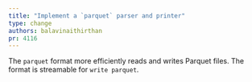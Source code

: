 ```yaml
---
title: "Implement a `parquet` parser and printer"
type: change
authors: balavinaithirthan
pr: 4116
---
```


The `parquet` format more efficiently reads and writes Parquet files. The format is streamable for `write parquet`.
